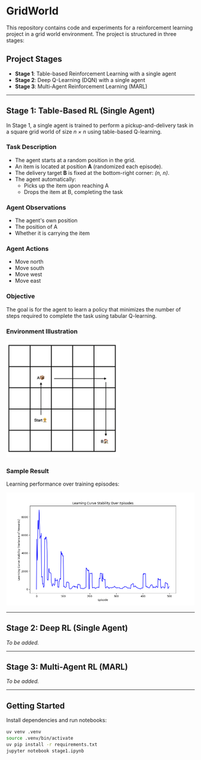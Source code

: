 # GridWorld

This repository contains code and experiments for a reinforcement learning project in a grid world environment. The project is structured in three stages:

## Project Stages

- **Stage 1**: Table-based Reinforcement Learning with a single agent
- **Stage 2**: Deep Q-Learning (DQN) with a single agent
- **Stage 3**: Multi-Agent Reinforcement Learning (MARL)

---

## Stage 1: Table-Based RL (Single Agent)

In Stage 1, a single agent is trained to perform a pickup-and-delivery task in a square grid world of size *n × n* using table-based Q-learning.

### Task Description

- The agent starts at a random position in the grid.
- An item is located at position **A** (randomized each episode).
- The delivery target **B** is fixed at the bottom-right corner: *(n, n)*.
- The agent automatically:
  - Picks up the item upon reaching A
  - Drops the item at B, completing the task

### Agent Observations

- The agent's own position
- The position of A
- Whether it is carrying the item

### Agent Actions

- Move north
- Move south
- Move west
- Move east

### Objective

The goal is for the agent to learn a policy that minimizes the number of steps required to complete the task using tabular Q-learning.

### Environment Illustration

![Stage 1 Overview](images/stage1_desc.png)

### Sample Result

Learning performance over training episodes:

![Learning Curve](images/learningcurv.png)

---

## Stage 2: Deep RL (Single Agent)

*To be added.*

---

## Stage 3: Multi-Agent RL (MARL)

*To be added.*

---

## Getting Started

Install dependencies and run notebooks:

```bash
uv venv .venv
source .venv/bin/activate
uv pip install -r requirements.txt
jupyter notebook stage1.ipynb
